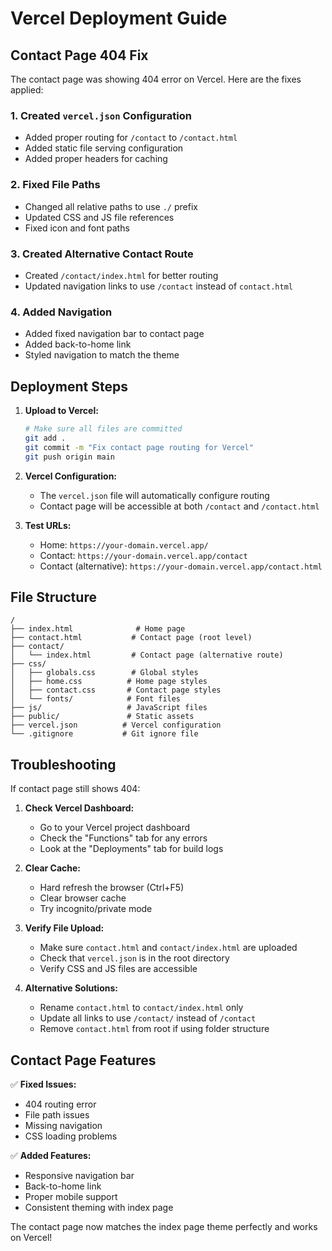 # Vercel Deployment Guide

## Contact Page 404 Fix

The contact page was showing 404 error on Vercel. Here are the fixes applied:

### 1. Created `vercel.json` Configuration
- Added proper routing for `/contact` to `/contact.html`
- Added static file serving configuration
- Added proper headers for caching

### 2. Fixed File Paths
- Changed all relative paths to use `./` prefix
- Updated CSS and JS file references
- Fixed icon and font paths

### 3. Created Alternative Contact Route
- Created `/contact/index.html` for better routing
- Updated navigation links to use `/contact` instead of `contact.html`

### 4. Added Navigation
- Added fixed navigation bar to contact page
- Added back-to-home link
- Styled navigation to match the theme

## Deployment Steps

1. **Upload to Vercel:**
   ```bash
   # Make sure all files are committed
   git add .
   git commit -m "Fix contact page routing for Vercel"
   git push origin main
   ```

2. **Vercel Configuration:**
   - The `vercel.json` file will automatically configure routing
   - Contact page will be accessible at both `/contact` and `/contact.html`

3. **Test URLs:**
   - Home: `https://your-domain.vercel.app/`
   - Contact: `https://your-domain.vercel.app/contact`
   - Contact (alternative): `https://your-domain.vercel.app/contact.html`

## File Structure
```
/
├── index.html              # Home page
├── contact.html           # Contact page (root level)
├── contact/
│   └── index.html         # Contact page (alternative route)
├── css/
│   ├── globals.css        # Global styles
│   ├── home.css          # Home page styles
│   ├── contact.css       # Contact page styles
│   └── fonts/            # Font files
├── js/                   # JavaScript files
├── public/               # Static assets
├── vercel.json          # Vercel configuration
└── .gitignore           # Git ignore file
```

## Troubleshooting

If contact page still shows 404:

1. **Check Vercel Dashboard:**
   - Go to your Vercel project dashboard
   - Check the "Functions" tab for any errors
   - Look at the "Deployments" tab for build logs

2. **Clear Cache:**
   - Hard refresh the browser (Ctrl+F5)
   - Clear browser cache
   - Try incognito/private mode

3. **Verify File Upload:**
   - Make sure `contact.html` and `contact/index.html` are uploaded
   - Check that `vercel.json` is in the root directory
   - Verify CSS and JS files are accessible

4. **Alternative Solutions:**
   - Rename `contact.html` to `contact/index.html` only
   - Update all links to use `/contact/` instead of `/contact`
   - Remove `contact.html` from root if using folder structure

## Contact Page Features

✅ **Fixed Issues:**
- 404 routing error
- File path issues
- Missing navigation
- CSS loading problems

✅ **Added Features:**
- Responsive navigation bar
- Back-to-home link
- Proper mobile support
- Consistent theming with index page

The contact page now matches the index page theme perfectly and works on Vercel!
